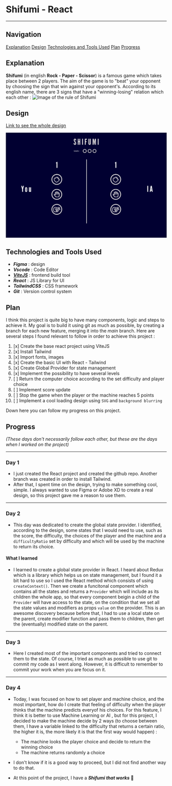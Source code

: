 # Shifumi - React

---

## Navigation

[Explanation](#explanation)
[Design](#design)
[Technologies and Tools Used](#technologies-and-tools-used)
[Plan](#plan)
[Progress](#progress)

## Explanation

**Shifumi** (in english **Rock - Paper - Scissor**) is a famous game which takes place between 2 players. The aim of the game is to "beat" your opponent by choosing the sign that win against your opponent's.
According to its english name, there are 3 signs that have a "winning-losing" relation which each other :
![Image of the rule of Shifumi](https://www.pierrefeuilleciseaux.fr/wp-content/uploads/sites/5/2013/06/linguistique-jeu-1.jpg)

## Design

[Link to see the whole design](https://www.figma.com/file/uITqUspFto082IRqNgAo13/Shifumi-React?node-id=0%3A1)

![Design of the app](./src/public/Default.png)

## Technologies and Tools Used

-   **_Figma_** : design
-   **_Vscode_** : Code Editor
-   **_[ViteJS](https://vitejs.dev/)_** : frontend build tool
-   **_React_** : JS Library for UI
-   **_TailwindCSS_** : CSS framework
-   **_Git_** : Version control system

## Plan

I think this project is quite big to have many components, logic and steps to achieve it. My goal is to build it using git as much as possible, by creating a branch for each new feature, merging it into the _main_ branch.
Here are several steps I found relevant to follow in order to achieve this project :

1. [x] Create the base react project using ViteJS
2. [x] Install Tailwind
3. [x] Import fonts, images
4. [x] Create the basic UI with React - Tailwind
5. [x] Create Global Provider for state management
6. [x] Implement the possibility to have several levels
7. [ ] Return the computer choice according to the set difficulty and player choice
8. [ ] Implement score update
9. [ ] Stop the game when the player or the machine reaches 5 points
10. [ ] Implement a cool loading design using `SVG` and `background blurring`

Down here you can follow my progress on this project.

## Progress

_(These days don't necessarily follow each other, but these are the days when I worked on the project)_

---

### Day 1

-   I just created the React project and created the github repo. Another branch was created in order to install Tailwind.
-   After that, I spent time on the design, trying to make something cool, simple. I always wanted to use Figma or Adobe XD to create a real design, so this project gave me a reason to use them.

---

### Day 2

-   This day was dedicated to create the global state provider. I identified, according to the design, some states that I would need to use, such as the score, the difficulty, the choices of the player and the machine and a `difficultyRatio` set by difficulty and which will be used by the machine to return its choice.

#### What I learned

-   I learned to create a global state provider in React. I heard about Redux which is a library which helps us on state management, but I found it a bit hard to use so I used the React method which consists of using `createContext()`. Then we create a funcitonal component which contains all the states and returns a `Provider` which will include as its children the whole app, so that every component beigin a child of the `Provider` will have access to the state, on the condition that we set all the state values and modifiers as props `value` on the provider.
    This is an awesome discovery because before that, I had to use a local state on the parent, create modifier function and pass them to children, then get the (eventually) modified state on the parent.

---

### Day 3

-   Here I created most of the important components and tried to connect them to the state. Of course, I tried as much as possible to use git to commit my code as I went along. However, it is difficult to remember to commit your work when you are focus on it.

---

### Day 4

-   Today, I was focused on how to set player and machine choice, and the most important, how do I create that feeling of difficulty when the player thinks that the machine predicts everyof his choices. For this feature, I think it is better to use Machine Learning or AI , but for this project, I decided to make the machine decide by 2 ways (to choose between them, I have a variable linked to the difficulty that returns a certain ratio, the higher it is, the more likely it is that the first way would happen) :

    -   The machine looks the player choice and decide to return the winning choice
    -   The machine returns randomly a choice

-   I don't know if it is a good way to proceed, but I did not find another way to do that.
-   At this point of the project, I have a _**Shifumi that works**_ 🎊
